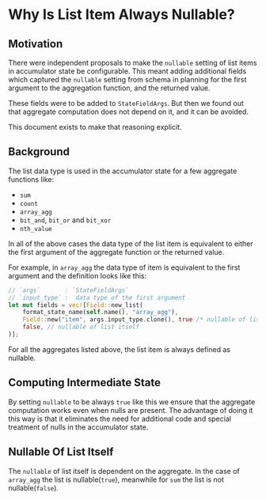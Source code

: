 <!---
  Licensed to the Apache Software Foundation (ASF) under one
  or more contributor license agreements.  See the NOTICE file
  distributed with this work for additional information
  regarding copyright ownership.  The ASF licenses this file
  to you under the Apache License, Version 2.0 (the
  "License"); you may not use this file except in compliance
  with the License.  You may obtain a copy of the License at

    http://www.apache.org/licenses/LICENSE-2.0

  Unless required by applicable law or agreed to in writing,
  software distributed under the License is distributed on an
  "AS IS" BASIS, WITHOUT WARRANTIES OR CONDITIONS OF ANY
  KIND, either express or implied.  See the License for the
  specific language governing permissions and limitations
  under the License.
-->

# Why Is List Item Always Nullable?

## Motivation
There were independent proposals to make the `nullable` setting of list
items in accumulator state be configurable. This meant adding additional
fields which captured the `nullable` setting from schema in planning for
the first argument to the aggregation function, and the returned value.

These fields were to be added to `StateFieldArgs`. But then we found out
that aggregate computation does not depend on it, and it can be avoided.

This document exists to make that reasoning explicit.

## Background
The list data type is used in the accumulator state for a few aggregate
functions like:
- `sum`
- `count`
- `array_agg`
- `bit_and`, `bit_or` and `bit_xor`
- `nth_value`

In all of the above cases the data type of the list item is equivalent
to either the first argument of the aggregate function or the returned
value.

For example, in `array_agg` the data type of item is equivalent to the
first argument and the definition looks like this:
```rust
// `args`       : `StateFieldArgs`
// `input_type` :  data type of the first argument
let mut fields = vec![Field::new_list(
    format_state_name(self.name(), "array_agg"),
    Field::new("item", args.input_type.clone(), true /* nullable of list item */ ),
    false, // nullable of list itself
)];
```

For all the aggregates listed above, the list item is always defined as
nullable.

## Computing Intermediate State

By setting `nullable` to be always `true` like this we ensure that the
aggregate computation works even when nulls are present. The advantage
of doing it this way is that it eliminates the need for additional code
and special treatment of nulls in the accumulator state.

## Nullable Of List Itself

The `nullable` of list itself is dependent on the aggregate. In the
case of `array_agg` the list is nullable(`true`), meanwhile for `sum`
the list is not nullable(`false`).